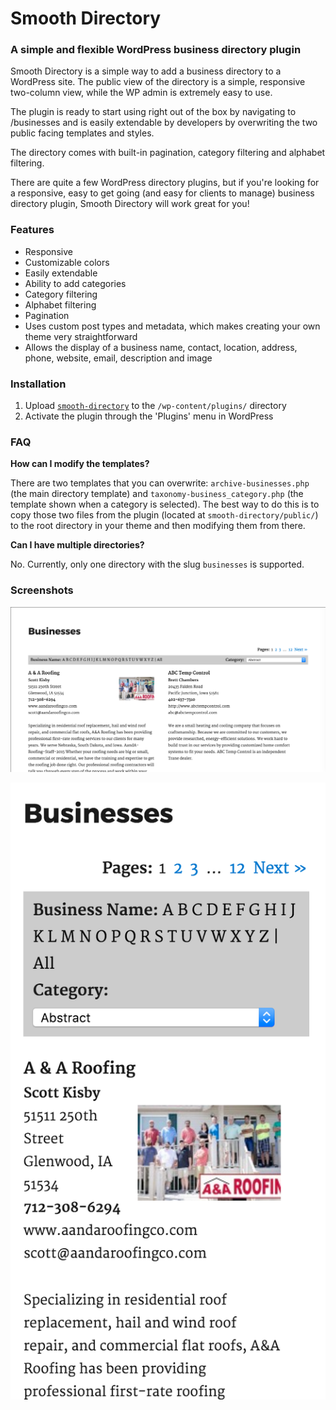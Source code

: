 Smooth Directory
==========

### A simple and flexible WordPress business directory plugin

Smooth Directory is a simple way to add a business directory to a WordPress site. The public view of the directory is a simple, responsive two-column view, while the WP admin is extremely easy to use.

The plugin is ready to start using right out of the box by navigating to /businesses and is easily extendable by developers by overwriting the two public facing templates and styles.

The directory comes with built-in pagination, category filtering and alphabet filtering.

There are quite a few WordPress directory plugins, but if you're looking for a responsive, easy to get going (and easy for clients to manage) business directory plugin, Smooth Directory will work great for you!

### Features

- Responsive
- Customizable colors
- Easily extendable
- Ability to add categories
- Category filtering
- Alphabet filtering
- Pagination
- Uses custom post types and metadata, which makes creating your own theme very straightforward
- Allows the display of a business name, contact, location, address, phone, website, email, description and image

### Installation

1. Upload [`smooth-directory`](https://github.com/trevanhetzel/smooth-directory/archive/master.zip) to the `/wp-content/plugins/` directory
2. Activate the plugin through the 'Plugins' menu in WordPress

### FAQ

**How can I modify the templates?**

There are two templates that you can overwrite: `archive-businesses.php` (the main directory template) and `taxonomy-business_category.php` (the template shown when a category is selected). The best way to do this is to copy those two files from the plugin (located at `smooth-directory/public/`) to the root directory in your theme and then modifying them from there.

**Can I have multiple directories?**

No. Currently, only one directory with the slug `businesses` is supported.

### Screenshots

![Desktop view](/assets/screenshot-1.png?raw=true "Desktop view")

![Mobile view](/assets/screenshot-2.png?raw=true "Mobile view")
